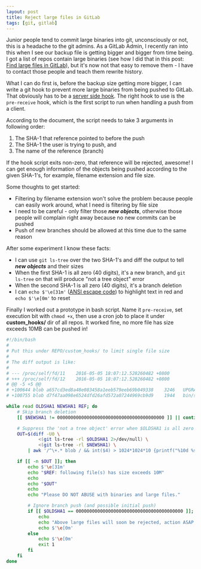 ```yaml
---
layout: post
title: Reject large files in GitLab
tags: [git, gitlab]
---
```


Junior people tend to commit large binaries into git, unconsciously or not,
this is a headache to the git admins.  As a GitLab Admin, I recently ran into
this when I see our backup file is getting bigger and bigger from time being.
I got a list of repos contain large binaries (see how I did that in this post:
[Find large files in GitLab](/2016/05/find-large-files-in-gitlab.html)), but
it's now not that easy to remove them - I have to contact those people and
teach them rewrite history.

What I can do first is, before the backup size getting more bigger, I can write
a git hook to prevent more large binaries from being pushed to GitLab.  That
obviously has to be a [server side
hook](https://git-scm.com/book/en/v2/Customizing-Git-Git-Hooks#Server-Side-Hooks).
The right hook to use is the `pre-receive` hook, which is the first script
to run when handling a push from a client.

According to the document, the script needs to take 3 arguments in following
order:

1. The SHA-1 that reference pointed to before the push
2. The SHA-1 the user is trying to push, and
3. The name of the reference (branch)

If the hook script exits non-zero, that reference will be rejected, awesome!
I can get enough information of the objects being pushed according to the given
SHA-1's, for example, filename extension and file size.

Some thoughts to get started:

- Filtering by filename extension won't solve the problem because people can
  easily work around, what I need is filtering by file size
- I need to be careful - only filter those _**new objects**_, otherwise those
  people will complain right away because no new commits can be pushed
- Push of new branches should be allowed at this time due to the same reason

After some experiment I know these facts:

- I can use `git ls-tree` over the two SHA-1's and diff the output to tell
  _**new objects**_ and their sizes
- When the first SHA-1 is all zero (40 digits), it's a new branch, and `git
  ls-tree` on that will produce "not a tree object" error
- When the second SHA-1 is all zero (40 digits), it's a branch deletion
- I can `echo $'\e[31m'` ([ANSI escape
  code](https://en.wikipedia.org/wiki/ANSI_escape_code)) to highlight text in
  red and `echo $'\e[0m'` to reset

Finally I worked out a prototype in bash script.  Name it `pre-receive`, set
execution bit with `chmod +x`, then use a cron job to place it under
**custom_hooks/** dir of all repos.  It worked fine, no more file has size
exceeds 10MB can be pushed in!

```bash
#!/bin/bash
#
# Put this under REPO/custom_hooks/ to limit single file size
#
# The diff output is like:
#
# --- /proc/self/fd/11    2016-05-05 18:07:12.528260482 +0800
# +++ /proc/self/fd/12    2016-05-05 18:07:12.528260482 +0800
# @@ -5 +5 @@
# +100644 blob a657cd3ed8a48e083458a1eeb579eeb69b049338    3246   UPGRADE.md
# +100755 blob d7f47aa098e6524dfd26afd572a07244969cb9d9    1944   bin/sync.sh

while read OLDSHA1 NEWSHA1 REF; do
    # Skip branch deletion
    [[ $NEWSHA1 != 0000000000000000000000000000000000000000 ]] || continue

    # Suppress the 'not a tree object' error when $OLDSHA1 is all zero
    OUT=$(diff -U0 \
            <(git ls-tree -rl $OLDSHA1 2>/dev/null) \
            <(git ls-tree -rl $NEWSHA1) \
        | awk '/^\+.* blob / && int($4) > 1024*1024*10 {printf("%10d %s\n", $4, $5)}')

    if [[ -n $OUT ]]; then
        echo $'\e[31m'
        echo "$REF: following file(s) has size exceeds 10M"
        echo
        echo "$OUT"
        echo
        echo "Please DO NOT ABUSE with binaries and large files."

        # Ignore branch push (and possible initial push)
        if [[ $OLDSHA1 == 0000000000000000000000000000000000000000 ]]; then
            echo
            echo "Above large files will soon be rejected, action ASAP!"
            echo $'\e[0m'
        else
            echo $'\e[0m'
            exit 1
        fi
    fi
done
```
